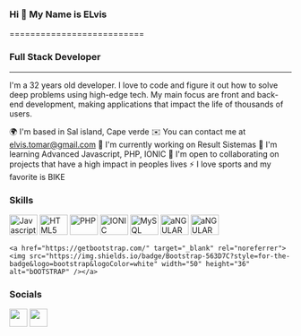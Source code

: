 ### Hi 👋  My Name is ELvis
==========================

### Full Stack Developer
-----------------------------


I'm a 32 years old developer. I love to code and figure it out how to solve deep problems using high-edge tech. My main focus are front and back-end development, making applications that impact the life of thousands of users.


🌍 I'm based in Sal island, Cape verde
✉️ You can contact me at elvis.tomar@gmail.com
🚀 I'm currently working on Result Sistemas
🧠 I'm learning Advanced Javascript, PHP, IONIC
🤝 I'm open to collaborating on projects that have a high impact in peoples lives
⚡ I love sports and my favorite is BIKE

### Skills

<p align="left">
<a href="https://developer.mozilla.org/en-US/docs/Web/JavaScript" target="_blank" rel="noreferrer"><img src="https://img.shields.io/badge/JavaScript-323330?style=for-the-badge&logo=javascript&logoColor=F7DF1E" width="50" height="36" alt="Javascript" /></a>
<a href="https://developer.mozilla.org/en-US/docs/Glossary/HTML5" target="_blank" rel="noreferrer"><img src="https://img.shields.io/badge/HTML5-E34F26?style=for-the-badge&logo=html5&logoColor=white" width="50" height="36"  alt="HTML5" /></a>
<a href="https://www.php.net/" target="_blank" rel="noreferrer"><img src="https://img.shields.io/badge/PHP-777BB4?style=for-the-badge&logo=php&logoColor=white" width="50" height="36"  alt="PHP" /></a>
<a href="https://ionicframework.com/" target="_blank" rel="noreferrer"><img src="https://img.shields.io/badge/Ionic-3880FF?style=for-the-badge&logo=ionic&logoColor=white5" width="50" height="36"  alt="IONIC" /></a>
<a href="https://www.mysql.com/" target="_blank" rel="noreferrer"><img src="https://img.shields.io/badge/MySQL-005C84?style=for-the-badge&logo=mysql&logoColor=white"width="50" height="36"  alt="MySQL" /></a>
  <a href="https://angular.io/" target="_blank" rel="noreferrer"><img src="https://img.shields.io/badge/Angular-DD0031?style=for-the-badge&logo=angular&logoColor=whitee" width="50" height="36" " alt="aNGULAR" /></a>
    <a href="https://reactjs.org/" target="_blank" rel="noreferrer"><img src="https://img.shields.io/badge/Angular-DD0031?style=for-the-badge&logo=angular&logoColor=whitee" width="50" height="36" " alt="aNGULAR" /></a>
   
    <a href="https://getbootstrap.com/" target="_blank" rel="noreferrer"><img src="https://img.shields.io/badge/Bootstrap-563D7C?style=for-the-badge&logo=bootstrap&logoColor=white" width="50" height="36"  alt="bOOTSTRAP" /></a>
  

</p>

### Socials

<p align="left"> <a href="https://discord.com/users/661437172699889684" target="_blank" rel="noreferrer"> <a href="https://github.com/elviss7" target="_blank" rel="noreferrer"><img src="https://raw.githubusercontent.com/danielcranney/readme-generator/main/public/icons/socials/github-dark.svg" width="32" height="32" /></a> <a href="https://www.linkedin.com/in/elvis-brito-tomar/" target="_blank" rel="noreferrer"><img src="https://raw.githubusercontent.com/danielcranney/readme-generator/main/public/icons/socials/linkedin.svg" width="32" height="32" /></a> <a  <a 

